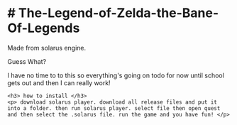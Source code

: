 <html>
  <body>
    <h1> # The-Legend-of-Zelda-the-Bane-Of-Legends </h1>
    <p>Made from solarus engine.</p>
    <p>Guess What? </p>


<p>I have no time to to this so everything's going on todo for now until school gets out and then I can really work!<p>
    
    <h3> how to install </h3>
    <p> download solarus player. download all release files and put it into a folder. then run solarus player. select file then open quest and then select the .solarus file. run the game and you have fun! </p>
      



